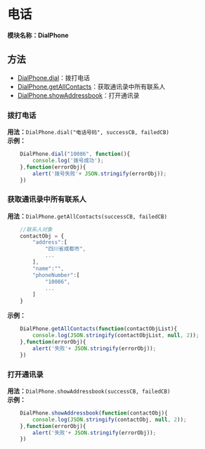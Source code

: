 # 电话
**模块名称：DialPhone**

## 方法
* [DialPhone.dial](#拨打电话)：拨打电话
* [DialPhone.getAllContacts](#获取通讯录中所有联系人)：获取通讯录中所有联系人
* [DialPhone.showAddressbook](#打开通讯录)：打开通讯录

### 拨打电话
**用法：**`DialPhone.dial("电话号码", successCB, failedCB)`  
**示例：**

```js
    DialPhone.dial("10086", function(){
    	console.log('拨号成功');
    },function(errorObj){
    	alert('拨号失败'+ JSON.stringify(errorObj));
    })
```

### 获取通讯录中所有联系人
**用法：**`DialPhone.getAllContacts(successCB, failedCB)`  

```js
    //联系人对象
    contactObj = {
        "address":[
            "四川省成都市",
            ...
        ],
        "name":"",
        "phoneNumber":[
            "10086",
            ...
        ]
    }
```

**示例：**

```js
    DialPhone.getAllContacts(function(contactObjList){
    	console.log(JSON.stringify(contactObjList, null, 2));
    },function(errorObj){
    	alert('失败'+ JSON.stringify(errorObj));
    })
```

### 打开通讯录
**用法：**`DialPhone.showAddressbook(successCB, failedCB)`  
**示例：**

```js
    DialPhone.showAddressbook(function(contactObj){
    	console.log(JSON.stringify(contactObj, null, 2));
    },function(errorObj){
    	alert('失败'+ JSON.stringify(errorObj));
    })
```

